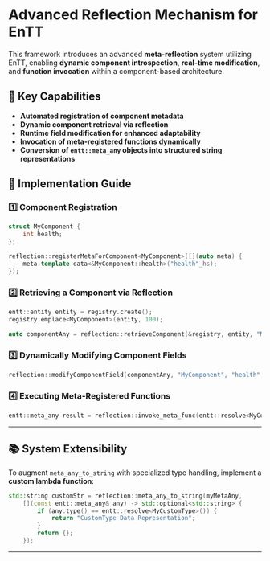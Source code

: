 # Advanced Reflection Mechanism for EnTT

This framework introduces an advanced **meta-reflection** system utilizing EnTT, enabling **dynamic component introspection**, **real-time modification**, and **function invocation** within a component-based architecture.

## 📌 Key Capabilities
- **Automated registration of component metadata**
- **Dynamic component retrieval via reflection**
- **Runtime field modification for enhanced adaptability**
- **Invocation of meta-registered functions dynamically**
- **Conversion of `entt::meta_any` objects into structured string representations**

## 🚀 Implementation Guide

### 1️⃣ **Component Registration**
```cpp
struct MyComponent {
    int health;
};

reflection::registerMetaForComponent<MyComponent>([](auto meta) {
    meta.template data<&MyComponent::health>("health"_hs);
});
```

### 2️⃣ **Retrieving a Component via Reflection**
```cpp
entt::entity entity = registry.create();
registry.emplace<MyComponent>(entity, 100);

auto componentAny = reflection::retrieveComponent(&registry, entity, "MyComponent");
```

### 3️⃣ **Dynamically Modifying Component Fields**
```cpp
reflection::modifyComponentField(componentAny, "MyComponent", "health", entt::meta_any(200));
```

### 4️⃣ **Executing Meta-Registered Functions**
```cpp
entt::meta_any result = reflection::invoke_meta_func(entt::resolve<MyComponent>(), "someFunction"_hs, 42);
```

---

## 📚 System Extensibility
To augment `meta_any_to_string` with specialized type handling, implement a **custom lambda function**:
```cpp
std::string customStr = reflection::meta_any_to_string(myMetaAny, 
    [](const entt::meta_any& any) -> std::optional<std::string> {
        if (any.type() == entt::resolve<MyCustomType>()) {
            return "CustomType Data Representation";
        }
        return {};
    });
```

---


